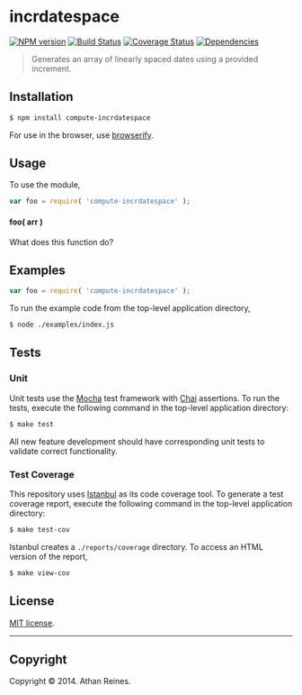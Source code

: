 incrdatespace
===
[![NPM version][npm-image]][npm-url] [![Build Status][travis-image]][travis-url] [![Coverage Status][coveralls-image]][coveralls-url] [![Dependencies][dependencies-image]][dependencies-url]

> Generates an array of linearly spaced dates using a provided increment.


## Installation

``` bash
$ npm install compute-incrdatespace
```

For use in the browser, use [browserify](https://github.com/substack/node-browserify).


## Usage

To use the module,

``` javascript
var foo = require( 'compute-incrdatespace' );
```

#### foo( arr )

What does this function do?


## Examples

``` javascript
var foo = require( 'compute-incrdatespace' );
```

To run the example code from the top-level application directory,

``` bash
$ node ./examples/index.js
```


## Tests

### Unit

Unit tests use the [Mocha](http://mochajs.org/) test framework with [Chai](http://chaijs.com) assertions. To run the tests, execute the following command in the top-level application directory:

``` bash
$ make test
```

All new feature development should have corresponding unit tests to validate correct functionality.


### Test Coverage

This repository uses [Istanbul](https://github.com/gotwarlost/istanbul) as its code coverage tool. To generate a test coverage report, execute the following command in the top-level application directory:

``` bash
$ make test-cov
```

Istanbul creates a `./reports/coverage` directory. To access an HTML version of the report,

``` bash
$ make view-cov
```


## License

[MIT license](http://opensource.org/licenses/MIT). 


---
## Copyright

Copyright &copy; 2014. Athan Reines.


[npm-image]: http://img.shields.io/npm/v/compute-incrdatespace.svg
[npm-url]: https://npmjs.org/package/compute-incrdatespace

[travis-image]: http://img.shields.io/travis/compute-io/incrdatespace/master.svg
[travis-url]: https://travis-ci.org/compute-io/incrdatespace

[coveralls-image]: https://img.shields.io/coveralls/compute-io/incrdatespace/master.svg
[coveralls-url]: https://coveralls.io/r/compute-io/incrdatespace?branch=master

[dependencies-image]: http://img.shields.io/david/compute-io/incrdatespace.svg
[dependencies-url]: https://david-dm.org/compute-io/incrdatespace

[dev-dependencies-image]: http://img.shields.io/david/dev/compute-io/incrdatespace.svg
[dev-dependencies-url]: https://david-dm.org/dev/compute-io/incrdatespace

[github-issues-image]: http://img.shields.io/github/issues/compute-io/incrdatespace.svg
[github-issues-url]: https://github.com/compute-io/incrdatespace/issues

